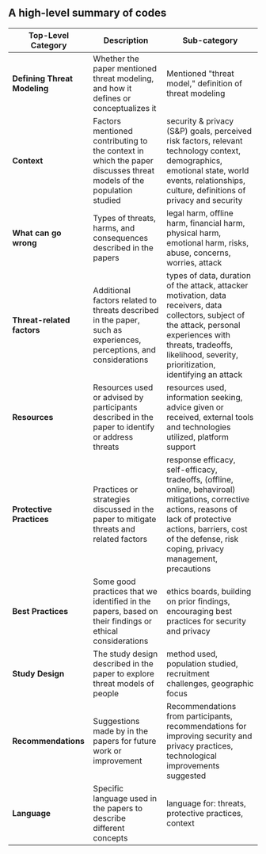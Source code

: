 ## A high-level summary of codes

| **Top-Level Category**     | **Description**                                                                                   | **Sub-category**                                                                                                                                               |
|----------------------------|---------------------------------------------------------------------------------------------------|----------------------------------------------------------------------------------------------------------------------------------------------------------------|
| **Defining Threat Modeling**| Whether the paper mentioned threat modeling, and how it defines or conceptualizes it              | Mentioned "threat model," definition of threat modeling                                           |
| **Context**                | Factors mentioned contributing to the context in which the paper discusses threat models of the population studied                 | security & privacy (S&P) goals, perceived risk factors, relevant technology context, demographics, emotional state, world events, relationships, culture, definitions of privacy and security |
| **What can go wrong**                | Types of threats, harms, and consequences described in the papers                      | legal harm, offline harm, financial harm, physical harm, emotional harm, risks, abuse,  concerns, worries, attack
| **Threat-related factors**                | Additional factors related to threats described in the paper, such as experiences, perceptions, and considerations                      | types of data, duration of the attack, attacker motivation, data receivers, data collectors, subject of the attack,  personal experiences with threats, tradeoffs, likelihood, severity, prioritization, identifying an attack                                          |
| **Resources**              | Resources used or advised by participants described in the paper to identify or address threats                       | resources used, information seeking, advice given or received, external tools and technologies utilized, platform support                                                       |
| **Protective Practices**    | Practices or strategies discussed in the paper to mitigate threats  and related factors                             | response efficacy, self-efficacy, tradeoffs, (offline, online, behaviroal) mitigations, corrective actions, reasons of lack of protective actions, barriers, cost of the defense, risk coping, privacy management, precautions                     |
| **Best Practices**         | Some good practices that we identified in the papers, based on their findings or ethical considerations                            | ethics boards, building on prior findings, encouraging best practices for security and privacy                                                                |
| **Study Design**           | The study design described in the paper to explore threat models of people                                            | method used, population studied, recruitment challenges, geographic focus                                                                                     |
| **Recommendations**        | Suggestions made by in the papers for future work or improvement                    | Recommendations from participants, recommendations for improving security and privacy practices, technological improvements suggested                         |
| **Language**               | Specific language used in the papers to describe different concepts                               | language for: threats, protective practices, context                                                                                                          |
